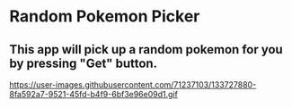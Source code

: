 # Random Pokemon Picker

## This app will pick up a random pokemon for you by pressing "Get" button.

https://user-images.githubusercontent.com/71237103/133727880-8fa592a7-9521-45fd-b4f9-6bf3e96e09d1.gif
